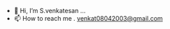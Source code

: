- 👋 Hi, I’m S.venkatesan
    ...
- 📫 How to reach me . venkat08042003@gmail.com

<!---
venkatesan8403/venkatesan8403 is a ✨ special ✨ repository because its `README.md` (this file) appears on your GitHub profile.
You can click the Preview link to take a look at your changes.
--->
